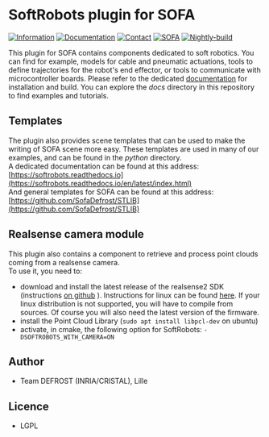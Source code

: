 # SoftRobots plugin for SOFA
[![Information](https://img.shields.io/badge/info-on_website-purple.svg)](https://project.inria.fr/softrobot/)
[![Documentation](https://img.shields.io/badge/doc-on_website-blue.svg)](https://softrobotscomponents.readthedocs.io/en/latest/index.html)
[![Contact](https://img.shields.io/badge/contact-form-green.svg)](https://project.inria.fr/softrobot/contact/) 
[![SOFA](https://img.shields.io/badge/SOFA-on_github-orange.svg)](https://github.com/SofaDefrost/sofa) 
[![Nightly-build](https://github.com/SofaDefrost/SoftRobots/actions/workflows/nighly-build.yml/badge.svg?branch=master)](https://github.com/SofaDefrost/SoftRobots/actions/workflows/nighly-build.yml)


This plugin for SOFA contains components dedicated to soft robotics. You can find for example, models for cable and pneumatic actuations, tools to define trajectories for the robot's end effector, or tools to communicate with microcontroller boards.
Please refer to the dedicated [documentation](https://project.inria.fr/softrobot/install-get-started-2/) for installation and build. You can explore the *docs* directory in this repository to find examples and tutorials.

## Templates
The plugin also provides scene templates that can be used to make the writing of SOFA scene more easy. These templates are used in many of our examples, and can be found in the *python* directory.   
A dedicated documentation can be found at this address: [https://softrobots.readthedocs.io](https://softrobots.readthedocs.io/en/latest/index.html)  
And general templates for SOFA can be found at this address: [https://github.com/SofaDefrost/STLIB](https://github.com/SofaDefrost/STLIB)

## Realsense camera module
This plugin also contains a component to retrieve and process point clouds coming from a realsense camera.   
To use it, you need to:
- download and install the latest release of the realsense2 SDK (instructions [on github](https://github.com/IntelRealSense/librealsense/) ). Instructions for linux can be found [here](https://github.com/IntelRealSense/librealsense/blob/master/doc/distribution_linux.md#linux-distribution). If your linux distribution is not supported, you will have to compile from sources. Of course you will also need the latest version of the firmware.
- install the Point Cloud Library (`sudo apt install libpcl-dev` on ubuntu)
- activate, in cmake, the following option for SoftRobots: `-DSOFTROBOTS_WITH_CAMERA=ON`

## Author
 - Team DEFROST (INRIA/CRISTAL), Lille

## Licence
 - LGPL
